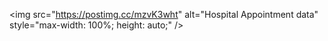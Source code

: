 <img src="https://postimg.cc/mzvK3wht" alt="Hospital Appointment data" style="max-width: 100%; height: auto;" />
